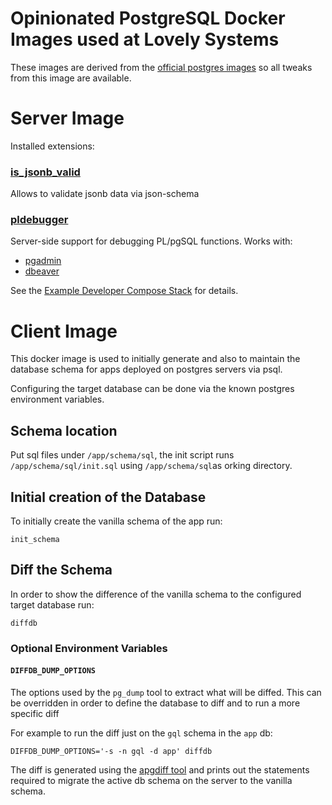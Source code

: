# Opinionated PostgreSQL Docker Images used at Lovely Systems

These images are derived from the [official postgres images](https://hub.docker.com/_/postgres) so
all tweaks from this image are available.

# Server Image

Installed extensions:

### [is_jsonb_valid](https://github.com/furstenheim/is_jsonb_valid)

Allows to validate jsonb data via json-schema

### [pldebugger](https://git.postgresql.org/gitweb/?p=pldebugger.git;a=tree)

Server-side support for debugging PL/pgSQL functions. Works with:

- [pgadmin](https://www.pgadmin.org/docs/pgadmin4/development/debugger.html)
- [dbeaver](https://github.com/dbeaver/dbeaver/wiki/PGDebugger#how-to-start-debug-with-local-breakpoint)

See the [Example Developer Compose Stack](./examples/pg_devsetup/docker-compose.yml) for details.

# Client Image

This docker image is used to initially generate and also to maintain the database schema for apps
deployed on postgres servers via psql.

Configuring the target database can be done via the known postgres environment variables.

## Schema location

Put sql files under `/app/schema/sql`, the init script runs `/app/schema/sql/init.sql`
using `/app/schema/sql`as orking directory.

## Initial creation of the Database

To initially create the vanilla schema of the app run:

```shell
init_schema
```

## Diff the Schema

In order to show the difference of the vanilla schema to the configured target database run:

```shell
diffdb
```

### Optional Environment Variables

#### `DIFFDB_DUMP_OPTIONS`

The options used by the `pg_dump` tool to extract what will be diffed. This can be overridden in
order to define the database to diff and to run a more specific diff

For example to run the diff just on the `gql` schema in the `app` db:

```shell
DIFFDB_DUMP_OPTIONS='-s -n gql -d app' diffdb
```

The diff is generated using the [apgdiff tool](https://github.com/lovelysystems/apgdiff) and prints
out the statements required to migrate the active db schema on the server to the vanilla schema.

